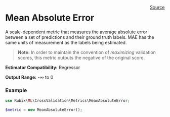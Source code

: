 <span style="float:right;"><a href="https://github.com/RubixML/RubixML/blob/master/src/CrossValidation/Metrics/MeanAbsoluteError.php">Source</a></span>

# Mean Absolute Error
A scale-dependent metric that measures the average absolute error between a set of predictions and their ground truth labels. MAE has the same units of measurement as the labels being estimated.

> **Note:** In order to maintain the convention of *maximizing* validation scores, this metric outputs the negative of the original score.

**Estimator Compatibility:** Regressor

**Output Range:** -∞ to 0

### Example
```php
use Rubix\ML\CrossValidation\Metrics\MeanAbsoluteError;

$metric = new MeanAbsoluteError();
```